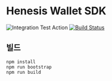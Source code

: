 # Henesis Wallet SDK

![Integration Test Action](https://github.com/HAECHI-LABS/henesis-wallet-sdk/workflows/Integration%20Test%20Action/badge.svg) [![Build Status](https://travis-ci.com/HAECHI-LABS/henesis-wallet-sdk.svg?branch=master)](https://travis-ci.com/HAECHI-LABS/henesis-wallet-sdk)

## 빌드

```shell
npm install
npm run bootstrap
npm run build
```
